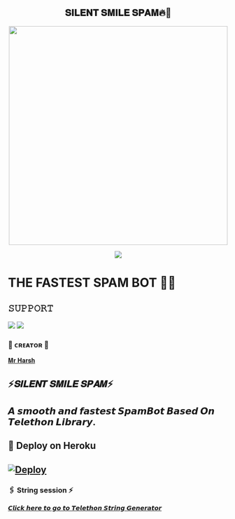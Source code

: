 <h2 align="center"><b> 𝐒𝐈𝐋𝐄𝐍𝐓 𝐒𝐌𝐈𝐋𝐄 𝐒𝐏𝐀𝐌🔥💫 </b></h2>

<p align='Middle'><a href='https://t.me/Nobi_xxd'><img src='https://telegra.ph/file/8c0c0dc2721c54857acf0.jpg' width='500"'></a></p>

<p align="center">
  <img src="https://readme-typing-svg.herokuapp.com?color=F77247&width=420&lines=A+Advanced+And+High+Quality+Bot%E2%9C%8C%EF%B8%8F;Pro%2C+Op%2C+YourDad%E2%9D%A4%EF%B8%8F">
</p> 

# THE FASTEST SPAM BOT 🤞🤞 


## 𝚂𝚄𝙿𝙿𝙾𝚁𝚃 
                          
<a href="https://t.me/mahakalspamcontrolroom"><img src="https://img.shields.io/badge/Join-SUPPORT%20GROUP-red.svg?logo=Telegram"></a>
<a href="https://t.me/mahakalspamcontrolroom"><img src="https://img.shields.io/badge/Join-OFFICIAL%20GROUP-red.svg?logo=Telegram"></a>


### 🖤 ᴄʀᴇᴀᴛᴏʀ 🖤

[𝐌𝐫 𝐇𝐚𝐫𝐬𝐡](https://t.me/the_silentsmile)

## ⚡𝑺𝑰𝑳𝑬𝑵𝑻 𝑺𝑴𝑰𝑳𝑬 𝑺𝑷𝑨𝑴⚡
## 𝘼 𝙨𝙢𝙤𝙤𝙩𝙝 𝙖𝙣𝙙 𝙛𝙖𝙨𝙩𝙚𝙨𝙩 𝙎𝙥𝙖𝙢𝘽𝙤𝙩  𝘽𝙖𝙨𝙚𝙙 𝙊𝙣 𝙏𝙚𝙡𝙚𝙩𝙝𝙤𝙣 𝙇𝙞𝙗𝙧𝙖𝙧𝙮.



## 🚀 Deploy on Heroku 
[![Deploy](https://www.herokucdn.com/deploy/button.svg)](https://heroku.com/deploy?template=https://github.com/kuldiprathod/NOBITA_SPAM_BOTS)
------------------------------------------------

### 🖇️ String session ⚡

[𝘾𝙡𝙞𝙘𝙠 𝙝𝙚𝙧𝙚 𝙩𝙤 𝙜𝙤 𝙩𝙤 𝙏𝙚𝙡𝙚𝙩𝙝𝙤𝙣 𝙎𝙩𝙧𝙞𝙣𝙜 𝙂𝙚𝙣𝙚𝙧𝙖𝙩𝙤𝙧](https://t.me/SessionGeneratorBot)




